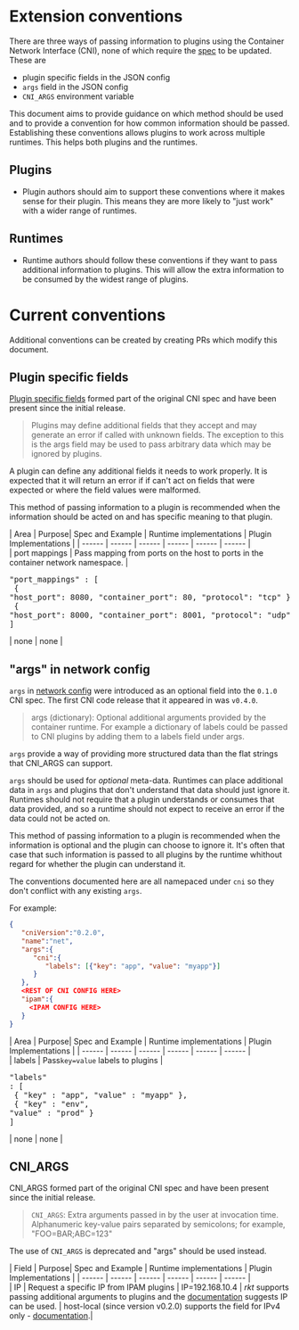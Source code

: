 # Extension conventions                                                        
                                                                                 
There are three ways of passing information to plugins using the Container Network Interface (CNI), none of which require the [spec](SPEC.md) to be updated. These are 
- plugin specific fields in the JSON config
- `args` field in the JSON config
- `CNI_ARGS` environment variable 

This document aims to provide guidance on which method should be used and to provide a convention for how common information should be passed.
Establishing these conventions allows plugins to work across multiple runtimes. This helps both plugins and the runtimes.

## Plugins
* Plugin authors should aim to support these conventions where it makes sense for their plugin. This means they are more likely to "just work" with a wider range of runtimes.

## Runtimes
* Runtime authors should follow these conventions if they want to pass additional information to plugins. This will allow the extra information to be consumed by the widest range of plugins.

# Current conventions
Additional conventions can be created by creating PRs which modify this document.

## Plugin specific fields
[Plugin specific fields](https://github.com/containernetworking/cni/blob/master/SPEC.md#network-configuration) formed part of the original CNI spec and have been present since the initial release.
> Plugins may define additional fields that they accept and may generate an error if called with unknown fields. The exception to this is the args field may be used to pass arbitrary data which may be ignored by plugins.

A plugin can define any additional fields it needs to work properly. It is expected that it will return an error if if can't act on fields that were expected or where the field values were malformed.

This method of passing information to a plugin is recommended when the information should be acted on and has specific meaning to that plugin.

| Area  | Purpose| Spec and Example | Runtime implementations | Plugin Implementations |
| ------ | ------ | ------             | ------  | ------                  | ------                 |  
| port mappings | Pass mapping from ports on the host to ports in the container network namespace. | <pre>"port_mappings" : [<br />  { "host_port": 8080, "container_port": 80, "protocol": "tcp" },<br />  { "host_port": 8000, "container_port": 8001, "protocol": "udp" }<br />] </pre> | none | none |

## "args" in network config
`args` in [network config](https://github.com/containernetworking/cni/blob/master/SPEC.md#network-configuration) were introduced as an optional field into the `0.1.0` CNI spec. The first CNI code release that it appeared in was `v0.4.0`. 
> args (dictionary): Optional additional arguments provided by the container runtime. For example a dictionary of labels could be passed to CNI plugins by adding them to a labels field under args.

`args` provide a way of providing more structured data than the flat strings that CNI_ARGS can support.

`args` should be used for _optional_ meta-data. Runtimes can place additional data in `args` and plugins that don't understand that data should just ignore it. Runtimes should not require that a plugin understands or consumes that data provided, and so a runtime should not expect to receive an error if the data could not be acted on.

This method of passing information to a plugin is recommended when the information is optional and the plugin can choose to ignore it. It's often that case that such information is passed to all plugins by the runtime whithout regard for whether the plugin can understand it. 

The conventions documented here are all namepaced under `cni` so they don't conflict with any existing `args`.

For example:
```json
{  
   "cniVersion":"0.2.0",
   "name":"net",
   "args":{  
      "cni":{  
         "labels": [{"key": "app", "value": "myapp"}]
      }
   },
   <REST OF CNI CONFIG HERE>
   "ipam":{  
     <IPAM CONFIG HERE>
   }
}
```

| Area  | Purpose| Spec and Example | Runtime implementations | Plugin Implementations |
| ------ | ------ | ------             | ------  | ------                  | ------                 |  
| labels | Pass`key=value` labels to plugins | <pre>"labels" : [<br />  { "key" : "app", "value" : "myapp" },<br />  { "key" : "env", "value" : "prod" }<br />] </pre> | none | none |

## CNI_ARGS
CNI_ARGS formed part of the original CNI spec and have been present since the initial release.
> `CNI_ARGS`: Extra arguments passed in by the user at invocation time. Alphanumeric key-value pairs separated by semicolons; for example, "FOO=BAR;ABC=123"

The use of `CNI_ARGS` is deprecated and "args" should be used instead.

| Field  | Purpose| Spec and Example | Runtime implementations | Plugin Implementations |
| ------ | ------ | ------             | ------  | ------                  | ------                 |  
| IP     | Request a specific IP from IPAM plugins | IP=192.168.10.4 | *rkt* supports passing additional arguments to plugins and the [documentation](https://coreos.com/rkt/docs/latest/networking/overriding-defaults.html) suggests IP can be used. | host-local (since version v0.2.0) supports the field for IPv4 only - [documentation](https://github.com/containernetworking/cni/blob/master/Documentation/host-local.md#supported-arguments).|
                                                                                                                  
